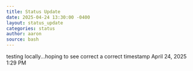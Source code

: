 ```yaml
---
title: Status Update
date: 2025-04-24 13:30:00 -0400
layout: status_update
categories: status
author: aaron
source: bash
---
```

testing locally...hoping to see correct a correct timestamp April 24, 2025 1:29 PM
